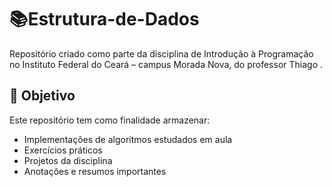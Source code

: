 # 📚Estrutura-de-Dados

Repositório criado como parte da disciplina de Introdução à Programação no Instituto Federal do Ceará – campus Morada Nova, do professor Thiago .

## 🎯 Objetivo
Este repositório tem como finalidade armazenar:
- Implementações de algoritmos estudados em aula
- Exercícios práticos
- Projetos da disciplina
- Anotações e resumos importantes
